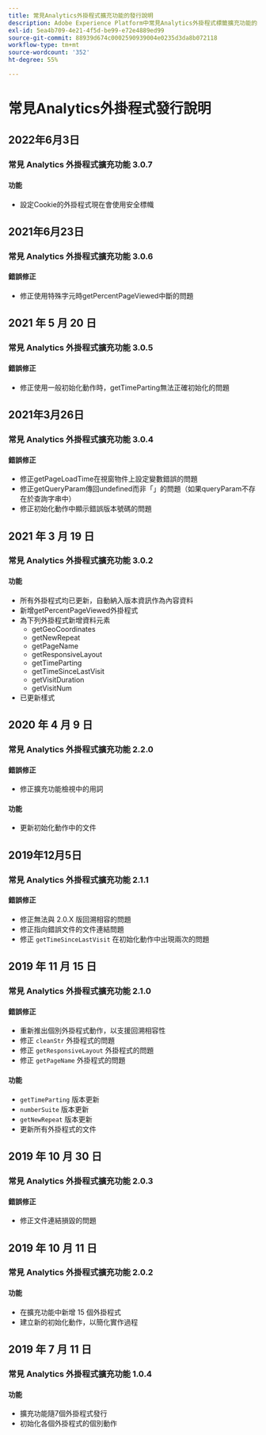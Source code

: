 ```yaml
---
title: 常見Analytics外掛程式擴充功能的發行說明
description: Adobe Experience Platform中常見Analytics外掛程式標籤擴充功能的最新發行說明。
exl-id: 5ea4b709-4e21-4f5d-be99-e72e4889ed99
source-git-commit: 88939d674c0002590939004e0235d3da8b072118
workflow-type: tm+mt
source-wordcount: '352'
ht-degree: 55%

---
```


# 常見Analytics外掛程式發行說明

## 2022年6月3日

### 常見 Analytics 外掛程式擴充功能 3.0.7

#### 功能

* 設定Cookie的外掛程式現在會使用安全標幟

## 2021年6月23日

### 常見 Analytics 外掛程式擴充功能 3.0.6

#### 錯誤修正

* 修正使用特殊字元時getPercentPageViewed中斷的問題

## 2021 年 5 月 20 日

### 常見 Analytics 外掛程式擴充功能 3.0.5

#### 錯誤修正

* 修正使用一般初始化動作時，getTimeParting無法正確初始化的問題

## 2021年3月26日

### 常見 Analytics 外掛程式擴充功能 3.0.4

#### 錯誤修正

* 修正getPageLoadTime在視窗物件上設定變數錯誤的問題
* 修正getQueryParam傳回undefined而非「」的問題（如果queryParam不存在於查詢字串中）
* 修正初始化動作中顯示錯誤版本號碼的問題

## 2021 年 3 月 19 日

### 常見 Analytics 外掛程式擴充功能 3.0.2

#### 功能

* 所有外掛程式均已更新，自動納入版本資訊作為內容資料
* 新增getPercentPageViewed外掛程式
* 為下列外掛程式新增資料元素
   * getGeoCoordinates
   * getNewRepeat
   * getPageName
   * getResponsiveLayout
   * getTimeParting
   * getTimeSinceLastVisit
   * getVisitDuration
   * getVisitNum
* 已更新樣式

## 2020 年 4 月 9 日

### 常見 Analytics 外掛程式擴充功能 2.2.0

#### 錯誤修正

* 修正擴充功能檢視中的用詞

#### 功能

* 更新初始化動作中的文件

## 2019年12月5日

### 常見 Analytics 外掛程式擴充功能 2.1.1

#### 錯誤修正

* 修正無法與 2.0.X 版回溯相容的問題
* 修正指向錯誤文件的文件連結問題
* 修正 `getTimeSinceLastVisit` 在初始化動作中出現兩次的問題

## 2019 年 11 月 15 日

### 常見 Analytics 外掛程式擴充功能 2.1.0

#### 錯誤修正

* 重新推出個別外掛程式動作，以支援回溯相容性
* 修正 `cleanStr` 外掛程式的問題
* 修正 `getResponsiveLayout` 外掛程式的問題
* 修正 `getPageName` 外掛程式的問題

#### 功能

* `getTimeParting` 版本更新
* `numberSuite` 版本更新
* `getNewRepeat` 版本更新
* 更新所有外掛程式的文件

## 2019 年 10 月 30 日

### 常見 Analytics 外掛程式擴充功能 2.0.3

#### 錯誤修正

* 修正文件連結損毀的問題

## 2019 年 10 月 11 日

### 常見 Analytics 外掛程式擴充功能 2.0.2

#### 功能

* 在擴充功能中新增 15 個外掛程式
* 建立新的初始化動作，以簡化實作過程

## 2019 年 7 月 11 日

### 常見 Analytics 外掛程式擴充功能 1.0.4

#### 功能

* 擴充功能隨7個外掛程式發行
* 初始化各個外掛程式的個別動作
